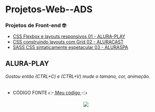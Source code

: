 # Projetos-Web--ADS




###  Projetos de  Front-end 🤓

* [ CSS Flexbox e layouts responsivos             01 - ALURA-PLAY ](#id01)  
* [ CSS construindo layouts com Grid              02 - ALURACAST ](#id02) 
* [ SASS CSS sintaticamente espetacular           03 - ALURASPA ](#id03) 


 ##   ALURA-PLAY <a name="id01"></a>
   ###### Gostou então (CTRL+C) e (CTRL+V)  mude o tamano, cor, animação.     
   * CÓDIGO FONTE   👉[ Meu código ](https://github.com/MichelKitundi/Projetos-Web--ADS/blob/main/PROJETOS/CSS%20Flexbox%20e%20layouts%20responsivos/index.html)👈
<div align="center">
 <img src="https://user-images.githubusercontent.com/72812066/207090365-bf2cc745-fa4a-47e6-98a2-c030169d50d1.gif">
</div>
